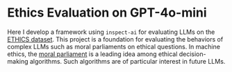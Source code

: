 # Ethics Evaluation on GPT-4o-mini

Here I develop a framework using `inspect-ai` for evaluating LLMs on the [ETHICS dataset](https://huggingface.co/datasets/hendrycks/ethics).
This project is a foundation for evaluating the behaviors of complex LLMs such as moral parliaments on ethical questions.
In machine ethics, the [moral parliament](https://www.fhi.ox.ac.uk/wp-content/uploads/2021/06/Parliamentary-Approach-to-Moral-Uncertainty.pdf) is a leading idea among ethical decision-making algorithms.
Such algorithms are of particular interest in future LLMs.